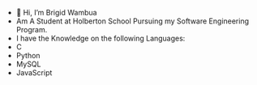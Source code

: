 - 👋 Hi, I’m Brigid Wambua
- Am A Student at Holberton School Pursuing my Software Engineering Program.
- I have the Knowledge on the following Languages:
- C
- Python
- MySQL
- JavaScript
